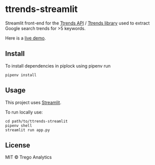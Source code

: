 # ttrends-streamlit

Streamlit front-end for the [Ttrends API](https://github.com/tregotech/ttrends-api) / [Ttrends library](https://github.com/tregotech/ttrends) used to extract Google search trends for >5 keywords.

Here is a [live demo](https://share.streamlit.io/tregotech/ttrends-streamlit/main/app.py).

## Install

To install dependencies in piplock using pipenv run
```
pipenv install
```

## Usage

This project uses [Streamlit](https://streamlit.io/).

To run locally use:

```
cd path/to/ttrends-streamlit
pipenv shell
streamlit run app.py
```


## License

MIT © Trego Analytics